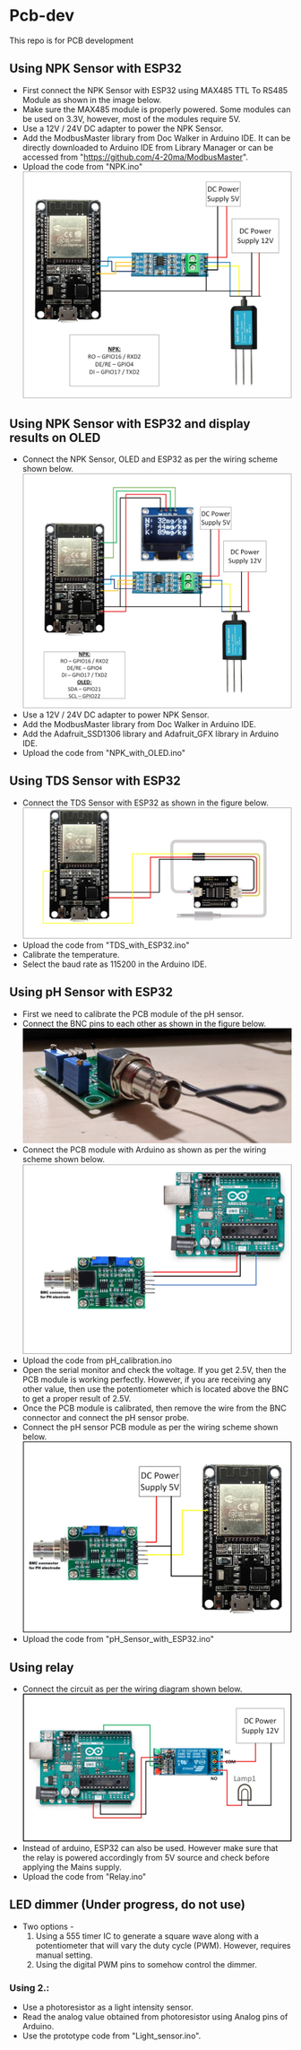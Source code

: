 # Pcb-dev
This repo is for PCB development

## Using NPK Sensor with ESP32
 - First connect the NPK Sensor with ESP32 using MAX485 TTL To RS485 Module as shown in the image below.
 - Make sure the MAX485 module is properly powered. Some modules can be used on 3.3V, however, most of the modules require 5V.
 - Use a 12V / 24V DC adapter to power the NPK Sensor.
 - Add the ModbusMaster library from Doc Walker in Arduino IDE. It can be directly downloaded to Arduino IDE from Library Manager or can be accessed from "https://github.com/4-20ma/ModbusMaster".
 - Upload the code from "NPK.ino"
![alt text](Image/NPK_sensor_with_ESP32.jpg)

## Using NPK Sensor with ESP32 and display results on OLED
- Connect the NPK Sensor, OLED and ESP32 as per the wiring scheme shown below.
![alt text](Image/NPK_with_OLED.jpg)
- Use a 12V / 24V DC adapter to power NPK Sensor.
- Add the ModbusMaster library from Doc Walker in Arduino IDE.
- Add the Adafruit_SSD1306 library and Adafruit_GFX library in Arduino IDE.
- Upload the code from "NPK_with_OLED.ino"

## Using TDS Sensor with ESP32
- Connect the TDS Sensor with ESP32 as shown in the figure below.
![alt text](Image/TDS_sensor_with_ESP.jpg)
- Upload the code from "TDS_with_ESP32.ino"
- Calibrate the temperature.
- Select the baud rate as 115200 in the Arduino IDE.

## Using pH Sensor with ESP32
- First we need to calibrate the PCB module of the pH sensor.
- Connect the BNC pins to each other as shown in the figure below.
![alt text](Image/PH_configure_1.jpg)
- Connect the PCB module with Arduino as shown as per the wiring scheme shown below.
![alt text](Image/PH_configure_2.jpg)
- Upload the code from pH_calibration.ino
- Open the serial monitor and check the voltage. If you get 2.5V, then the PCB module is working perfectly. However, if you are receiving any other value, then use the potentiometer which is located above the BNC to get a proper result of 2.5V.
- Once the PCB module is calibrated, then remove the wire from the BNC connector and connect the pH sensor probe.
- Connect the pH sensor PCB module as per the wiring scheme shown below.
![alt text](Image/ph_sensor_with_ESP32.jpg)
- Upload the code from "pH_Sensor_with_ESP32.ino"

## Using relay
- Connect the circuit as per the wiring diagram shown below.
![alt text](Image/Relay.jpg)
- Instead of arduino, ESP32 can also be used. However make sure that the relay is powered accordingly from 5V source and check before applying the Mains supply.
- Upload the code from "Relay.ino"

## LED dimmer (Under progress, do not use)
- Two options -
    1. Using a 555 timer IC to generate a square wave along with a potentiometer that will vary the duty cycle (PWM). However, requires manual setting.
    2. Using the digital PWM pins to somehow control the dimmer.

### Using 2.:
- Use a photoresistor as a light intensity sensor.
- Read the analog value obtained from photoresistor using Analog pins of Arduino.
- Use the prototype code from "Light_sensor.ino".
